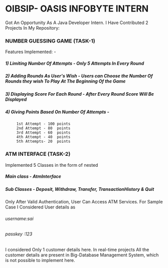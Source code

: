 # OIBSIP- OASIS INFOBYTE INTERN 
Got An Opportunity As A Java Developer Intern. I Have Contributed 2 Projects In My Repository:
### NUMBER GUESSING GAME (TASK-1)

Features Implemented: -
##### 1) Limiting Number Of Attempts - Only 5 Attempts In Every Round
##### 2) Adding Rounds As User's Wish - Users can Choose the Number Of Rounds they wish To Play At The Beginning Of the Game
##### 3) Displaying Score For Each Round - After Every Round Score Will Be Displayed
##### 4) Giving Points Based On Number Of Attempts - 
         1st Attempt - 100 points
         2nd Attempt - 80  points
         3rd Attempt - 60  points
         4th Attempt - 40  points
         5th Attempts- 20  points

### ATM INTERFACE (TASK-2)
Implemented 5 Classes in the form of nested
##### Main class - AtmInterface
##### Sub Classes - Deposit, Withdraw, Transfer, TransactionHistory & Quit
Only After Valid Authentication, User Can Access ATM Services. For Sample Case I Considered User details as
###### username:sai 
###### passkey :123 
I considered Only 1 customer details here. In real-time projects All the customer details are present in Big-Database Management System, which is not possible to implement here. 
